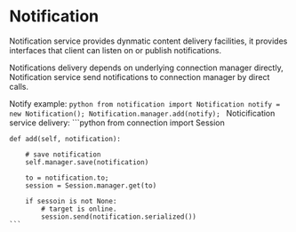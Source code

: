 Notification
=====

Notification service provides dynmatic content delivery facilities,
it provides interfaces that client can listen on or publish notifications.

Notifications delivery depends on underlying connection manager directly,
Notification service send notifications to connection manager by direct calls.

Notify example:
	```python
    from notification import Notification
    notify = new Notification();
    Notification.manager.add(notify);
    ```
Noticification service delivery:
	```python
    from connection import Session

    def add(self, notification):

    	# save notification
    	self.manager.save(notification)

    	to = notification.to;
    	session = Session.manager.get(to)

    	if sessoin is not None:
    		# target is online.
    		session.send(notification.serialized())
    ```

